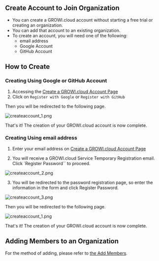 ## Create Account to Join Organization

- You can create a GROWI.cloud account without starting a free trial or creating an organization.
- You can add that account to an existing organization.
- To create an account, you will need one of the following:
  - email address
  - Google Account
  - GitHub Account

## How to Create

### Creating Using Google or GitHub Account

1. Accessing the [Create a GROWI.cloud Account Page](https://growi.cloud/create-account-only)
1. Click on `Register with Google` or `Register with GitHub`

Then you will be redirected to the following page.

<img :src="$withBase('/assets/images/ja/createaccount_1.png')" alt="createaccount_1.png">

That's it! The creation of your GROWI.cloud account is now complete.

### Creating Using email address

1. Enter your email address on [Create a GROWI.cloud Account Page](https://growi.cloud/create-account-only)

<!-- 2. `GROWI.cloud サービス仮登録` メールが届くので、`パスワード登録を完了する` をクリック -->
<!-- TODO:ボタン文言は英語版メール見てかえる -->
2. You will receive a GROWI.cloud Service Temporary Registration email. Click `Register Password`` to proceed.

<img :src="$withBase('/assets/images/en/createaccount_2.png')" alt="createaccount_2.png">

<!-- 3. パスワード登録ページに移動するので、フォームに入力して`パスワードを登録` をクリック -->
3. You will be redirected to the password registration page, so enter the information in the form and click Register Password.

<img :src="$withBase('/assets/images/ja/createaccount_3.png')" alt="createaccount_3.png">

Then you will be redirected to the following page.

<img :src="$withBase('/assets/images/ja/createaccount_1.png')" alt="createaccount_1.png">

That's it! The creation of your GROWI.cloud account is now complete.

<!-- ## 組織へのメンバー追加 -->
## Adding Members to an Organization

<!-- 追加方法は[メンバーの追加](https://growi.cloud/help/ja/cloud/organization.html#%E3%83%A1%E3%83%B3%E3%83%8F%E3%82%99%E3%83%BC%E3%81%AE%E8%BF%BD%E5%8A%A0)をご参照ください。 -->
For the method of adding, please refer to [the Add Members](https://growi.cloud/help/en/cloud/organization.html#add-members).

